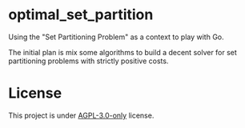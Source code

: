 # optimal_set_partition

Using the "Set Partitioning Problem" as a context to play with Go.

The initial plan is mix some algorithms to build a decent solver for set
partitioning problems with strictly positive costs.

# License

This project is under [AGPL-3.0-only](LICENSE) license.
